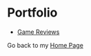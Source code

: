 # Portfolio
- [Game Reviews](https://github.com/ChristianCruz117/GameReviews)

Go back to my [Home Page](https://ChristianCruz117.github.io/)
